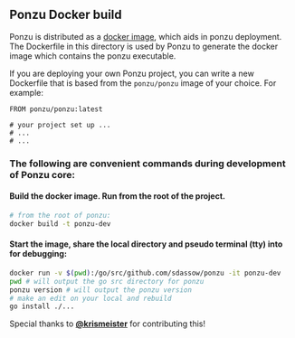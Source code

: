 ## Ponzu Docker build

Ponzu is distributed as a [docker image](https://hub.docker.com/r/ponzu/ponzu/), 
which aids in ponzu deployment. The Dockerfile in this directory is used by Ponzu 
to generate the docker image which contains the ponzu executable.

If you are deploying your own Ponzu project, you can write a new Dockerfile that
is based from the `ponzu/ponzu` image of your choice. For example:
```docker
FROM ponzu/ponzu:latest

# your project set up ...
# ...
# ...
```

### The following are convenient commands during development of Ponzu core:

#### Build the docker image. Run from the root of the project.
```bash
# from the root of ponzu:
docker build -t ponzu-dev
```

#### Start the image, share the local directory and pseudo terminal (tty) into for debugging:
```bash
docker run -v $(pwd):/go/src/github.com/sdassow/ponzu -it ponzu-dev
pwd # will output the go src directory for ponzu
ponzu version # will output the ponzu version
# make an edit on your local and rebuild
go install ./...
```

Special thanks to [**@krismeister**](https://github.com/krismeister) for contributing this!
